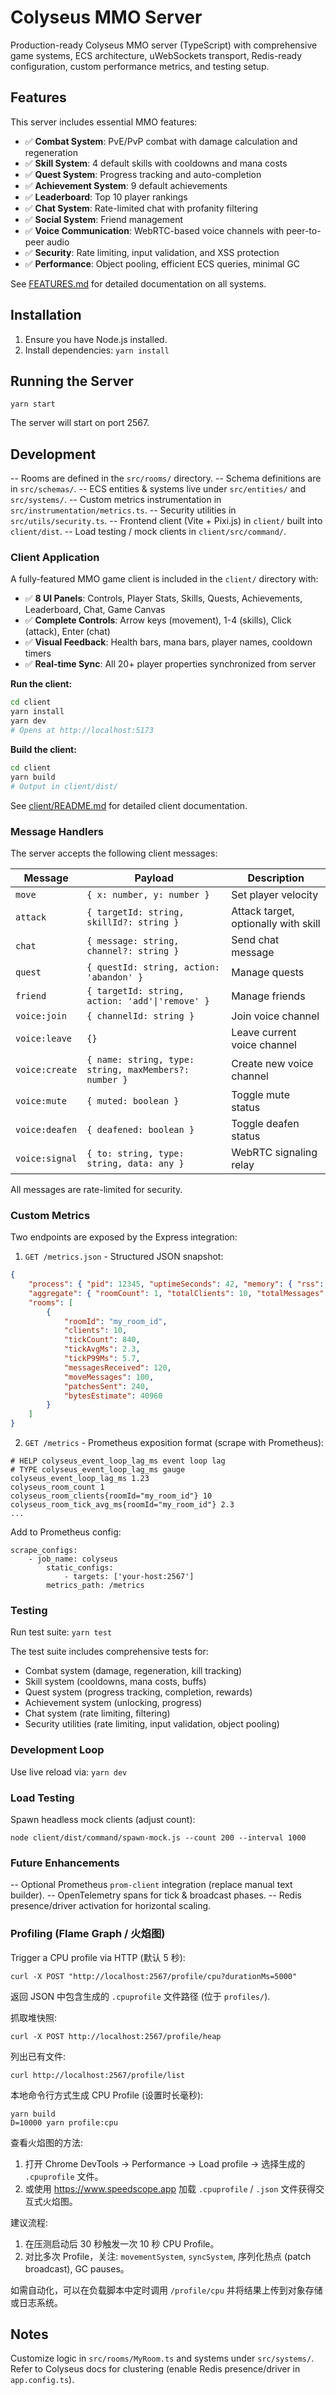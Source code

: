 # Colyseus MMO Server

Production-ready Colyseus MMO server (TypeScript) with comprehensive game systems, ECS architecture, uWebSockets transport, Redis-ready configuration, custom performance metrics, and testing setup.

## Features

This server includes essential MMO features:
- ✅ **Combat System**: PvE/PvP combat with damage calculation and regeneration
- ✅ **Skill System**: 4 default skills with cooldowns and mana costs
- ✅ **Quest System**: Progress tracking and auto-completion
- ✅ **Achievement System**: 9 default achievements
- ✅ **Leaderboard**: Top 10 player rankings
- ✅ **Chat System**: Rate-limited chat with profanity filtering
- ✅ **Social System**: Friend management
- ✅ **Voice Communication**: WebRTC-based voice channels with peer-to-peer audio
- ✅ **Security**: Rate limiting, input validation, and XSS protection
- ✅ **Performance**: Object pooling, efficient ECS queries, minimal GC

See [FEATURES.md](./FEATURES.md) for detailed documentation on all systems.

## Installation

1. Ensure you have Node.js installed.
2. Install dependencies: `yarn install`

## Running the Server

`yarn start`

The server will start on port 2567.

## Development

-- Rooms are defined in the `src/rooms/` directory.
-- Schema definitions are in `src/schemas/`.
-- ECS entities & systems live under `src/entities/` and `src/systems/`.
-- Custom metrics instrumentation in `src/instrumentation/metrics.ts`.
-- Security utilities in `src/utils/security.ts`.
-- Frontend client (Vite + Pixi.js) in `client/` built into `client/dist`.
-- Load testing / mock clients in `client/src/command/`.

### Client Application

A fully-featured MMO game client is included in the `client/` directory with:
- ✅ **8 UI Panels**: Controls, Player Stats, Skills, Quests, Achievements, Leaderboard, Chat, Game Canvas
- ✅ **Complete Controls**: Arrow keys (movement), 1-4 (skills), Click (attack), Enter (chat)
- ✅ **Visual Feedback**: Health bars, mana bars, player names, cooldown timers
- ✅ **Real-time Sync**: All 20+ player properties synchronized from server

**Run the client:**
```bash
cd client
yarn install
yarn dev
# Opens at http://localhost:5173
```

**Build the client:**
```bash
cd client
yarn build
# Output in client/dist/
```

See [client/README.md](./client/README.md) for detailed client documentation.

### Message Handlers

The server accepts the following client messages:

| Message | Payload | Description |
|---------|---------|-------------|
| `move` | `{ x: number, y: number }` | Set player velocity |
| `attack` | `{ targetId: string, skillId?: string }` | Attack target, optionally with skill |
| `chat` | `{ message: string, channel?: string }` | Send chat message |
| `quest` | `{ questId: string, action: 'abandon' }` | Manage quests |
| `friend` | `{ targetId: string, action: 'add'\|'remove' }` | Manage friends |
| `voice:join` | `{ channelId: string }` | Join voice channel |
| `voice:leave` | `{}` | Leave current voice channel |
| `voice:create` | `{ name: string, type: string, maxMembers?: number }` | Create new voice channel |
| `voice:mute` | `{ muted: boolean }` | Toggle mute status |
| `voice:deafen` | `{ deafened: boolean }` | Toggle deafen status |
| `voice:signal` | `{ to: string, type: string, data: any }` | WebRTC signaling relay |

All messages are rate-limited for security.

### Custom Metrics

Two endpoints are exposed by the Express integration:

1. `GET /metrics.json` - Structured JSON snapshot:
```json
{
	"process": { "pid": 12345, "uptimeSeconds": 42, "memory": { "rss": 12345678 } },
	"aggregate": { "roomCount": 1, "totalClients": 10, "totalMessages": 120, "totalPatches": 240 },
	"rooms": [
		{
			"roomId": "my_room_id",
			"clients": 10,
			"tickCount": 840,
			"tickAvgMs": 2.3,
			"tickP99Ms": 5.7,
			"messagesReceived": 120,
			"moveMessages": 100,
			"patchesSent": 240,
			"bytesEstimate": 40960
		}
	]
}
```

2. `GET /metrics` - Prometheus exposition format (scrape with Prometheus):
```
# HELP colyseus_event_loop_lag_ms event loop lag
# TYPE colyseus_event_loop_lag_ms gauge
colyseus_event_loop_lag_ms 1.23
colyseus_room_count 1
colyseus_room_clients{roomId="my_room_id"} 10
colyseus_room_tick_avg_ms{roomId="my_room_id"} 2.3
...
```

Add to Prometheus config:
```
scrape_configs:
	- job_name: colyseus
		static_configs:
			- targets: ['your-host:2567']
		metrics_path: /metrics
```

### Testing

Run test suite: `yarn test`

The test suite includes comprehensive tests for:
- Combat system (damage, regeneration, kill tracking)
- Skill system (cooldowns, mana costs, buffs)
- Quest system (progress tracking, completion, rewards)
- Achievement system (unlocking, progress)
- Chat system (rate limiting, filtering)
- Security utilities (rate limiting, input validation, object pooling)

### Development Loop

Use live reload via: `yarn dev`

### Load Testing

Spawn headless mock clients (adjust count):
```
node client/dist/command/spawn-mock.js --count 200 --interval 1000
```

### Future Enhancements

-- Optional Prometheus `prom-client` integration (replace manual text builder).
-- OpenTelemetry spans for tick & broadcast phases.
-- Redis presence/driver activation for horizontal scaling.

### Profiling (Flame Graph / 火焰图)

Trigger a CPU profile via HTTP (默认 5 秒):
```
curl -X POST "http://localhost:2567/profile/cpu?durationMs=5000"
```
返回 JSON 中包含生成的 `.cpuprofile` 文件路径 (位于 `profiles/`).

抓取堆快照:
```
curl -X POST http://localhost:2567/profile/heap
```

列出已有文件:
```
curl http://localhost:2567/profile/list
```

本地命令行方式生成 CPU Profile (设置时长毫秒):
```
yarn build
D=10000 yarn profile:cpu
```

查看火焰图的方法:
1. 打开 Chrome DevTools -> Performance -> Load profile -> 选择生成的 `.cpuprofile` 文件。
2. 或使用 https://www.speedscope.app 加载 `.cpuprofile` / `.json` 文件获得交互式火焰图。

建议流程:
1. 在压测启动后 30 秒触发一次 10 秒 CPU Profile。
2. 对比多次 Profile，关注: `movementSystem`, `syncSystem`, 序列化热点 (patch broadcast), GC pauses。

如需自动化，可以在负载脚本中定时调用 `/profile/cpu` 并将结果上传到对象存储或日志系统。

## Notes

Customize logic in `src/rooms/MyRoom.ts` and systems under `src/systems/`.
Refer to Colyseus docs for clustering (enable Redis presence/driver in `app.config.ts`).